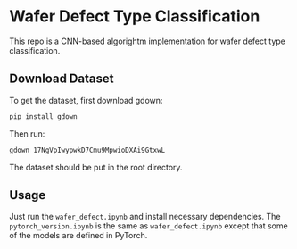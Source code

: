 # Wafer Defect Type Classification

This repo is a CNN-based algorightm implementation for wafer defect type classification.


## Download Dataset

To get the dataset, first download gdown:
```bash
pip install gdown
```

Then run:
```bash
gdown 17NgVpIwypwkD7Cmu9MpwioDXAi9GtxwL
```

The dataset should be put in the root directory.

## Usage

Just run the `wafer_defect.ipynb` and install necessary dependencies. The `pytorch_version.ipynb` is the same as `wafer_defect.ipynb` except that some of the models are defined in PyTorch.
